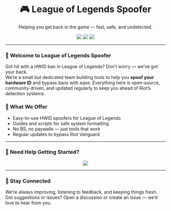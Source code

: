 <h1 align="center">🎮 League of Legends Spoofer</h1>
<p align="center">Helping you get back in the game — fast, safe, and undetected.</p>

<p align="center">
  <img src="https://img.shields.io/badge/Status-Active-brightgreen?style=flat-square" />
  <img src="https://img.shields.io/badge/Anti%20Cheat%20Bypass-Riot%20Vanguard-blue?style=flat-square" />
  <img src="https://img.shields.io/badge/Last%20Update-March%202025-orange?style=flat-square" />
</p>

<hr />

<h3>👋 Welcome to League of Legends Spoofer</h3>
<p>Got hit with a HWID ban in League of Legends? Don’t worry — we’ve got your back.<br>
We’re a small but dedicated team building tools to help you <strong>spoof your hardware ID</strong> and bypass bans with ease. Everything here is open-source, community-driven, and updated regularly to keep you ahead of Riot’s detection systems.</p>

<h3>🔧 What We Offer</h3>
<ul>
  <li>Easy-to-use HWID spoofers for League of Legends</li>
  <li>Guides and scripts for safe system formatting</li>
  <li>No BS, no paywalls — just tools that work</li>
  <li>Regular updates to bypass Riot Vanguard</li>
</ul>

<hr />

<h3>🎥 Need Help Getting Started?</h3>
<p align="center">
  <a href="https://www.youtube.com/watch?v=b8XyEwxpccE" target="_blank">
    <img src="https://img.shields.io/badge/Watch%20YouTube%20Guide-Click%20Here-red?style=for-the-badge&logo=youtube" />
  </a>
</p>

<hr />

<h3>💬 Stay Connected</h3>
<p>We’re always improving, listening to feedback, and keeping things fresh.<br>
Got suggestions or issues? Open a discussion or create an issue — we’d love to hear from you.</p>
